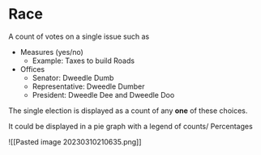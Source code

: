 # Race
A count of votes on  a single issue such as
- Measures (yes/no)
	- Example: Taxes to build Roads
- Offices
	- Senator: Dweedle Dumb
	- Representative: Dweedle Dumber
	- President: Dweedle Dee and Dweedle Doo

The single election is displayed as a count of any **one** of these choices.

It could be displayed in a pie graph with a legend of counts/ Percentages

![[Pasted image 20230310210635.png]]